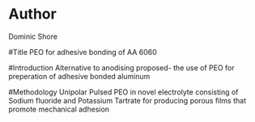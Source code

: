 # Author
Dominic Shore

#Title 
PEO for adhesive bonding of AA 6060

#Introduction
Alternative to anodising proposed- the use of PEO for preperation of adhesive bonded aluminum

#Methodology
Unipolar Pulsed PEO in novel electrolyte consisting of Sodium fluoride and Potassium Tartrate for producing porous films that promote mechanical adhesion


